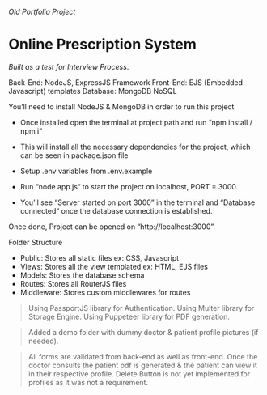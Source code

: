 *Old Portfolio Project*

# Online Prescription System

*Built as a test for Interview Process*.

Back-End: NodeJS, ExpressJS Framework
Front-End: EJS (Embedded Javascript) templates
Database: MongoDB NoSQL

You’ll need to install NodeJS & MongoDB  in order to run this project

* Once installed open the terminal at project path and run “npm install / npm i”

* This will install all the necessary dependencies for the project, which can be seen in package.json file

* Setup .env variables from .env.example
 
* Run “node app.js“  to start the project on localhost, PORT = 3000.

* You’ll see “Server started on port 3000” in the terminal and “Database connected“ once the database connection is established.

Once done, Project can be opened on “http://localhost:3000”.

Folder Structure
* Public: Stores all static files ex: CSS, Javascript
* Views: Stores all the view templated ex: HTML, EJS files
* Models: Stores the database schema
* Routes: Stores all RouterJS files
* Middleware: Stores custom middlewares for routes


>Using PassportJS library for Authentication.
>Using Multer library for Storage Engine.
>Using Puppeteer library for PDF generation.

>Added a demo folder with dummy doctor & patient profile pictures (if needed).

>All forms are validated from back-end as well as front-end.
>Once the doctor consults the patient pdf is generated & the patient can view it in their respective profile. 
>Delete Button is not yet implemented for profiles as it was not a requirement.

